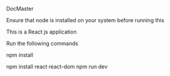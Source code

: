 DocMaster

Ensure that node is installed on your system before running this

This is a React js application

Run the following commands

npm install

npm install react react-dom
 
npm run dev
 
 
